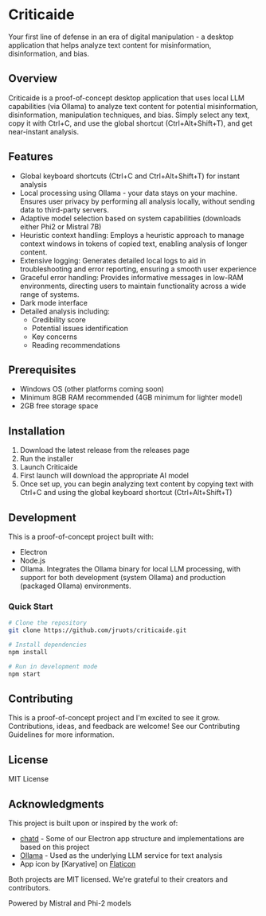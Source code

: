 # Criticaide

Your first line of defense in an era of digital manipulation - a desktop application that helps analyze text content for misinformation, disinformation, and bias.

## Overview

Criticaide is a proof-of-concept desktop application that uses local LLM capabilities (via Ollama) to analyze text content for potential misinformation, disinformation, manipulation techniques, and bias. Simply select any text, copy it with Ctrl+C, and use the global shortcut (Ctrl+Alt+Shift+T), and get near-instant analysis.

## Features

- Global keyboard shortcuts (Ctrl+C and Ctrl+Alt+Shift+T) for instant analysis
- Local processing using Ollama - your data stays on your machine. Ensures user privacy by performing all analysis locally, without sending data to third-party servers.
- Adaptive model selection based on system capabilities (downloads either Phi2 or Mistral 7B)
- Heuristic context handling: Employs a heuristic approach to manage context windows in tokens of copied text, enabling analysis of longer content.
- Extensive logging: Generates detailed local logs to aid in troubleshooting and error reporting, ensuring a smooth user experience
- Graceful error handling: Provides informative messages in low-RAM environments, directing users to maintain functionality across a wide range of systems.
- Dark mode interface
- Detailed analysis including:
  - Credibility score
  - Potential issues identification
  - Key concerns
  - Reading recommendations

## Prerequisites

- Windows OS (other platforms coming soon)
- Minimum 8GB RAM recommended (4GB minimum for lighter model)
- 2GB free storage space

## Installation

1. Download the latest release from the releases page
2. Run the installer
3. Launch Criticaide
4. First launch will download the appropriate AI model
5. Once set up, you can begin analyzing text content by copying text with Ctrl+C and using the global keyboard shortcut (Ctrl+Alt+Shift+T)

## Development

This is a proof-of-concept project built with:
- Electron
- Node.js
- Ollama. Integrates the Ollama binary for local LLM processing, with support for both development (system Ollama) and production (packaged Ollama) environments.

### Quick Start

```bash
# Clone the repository
git clone https://github.com/jruots/criticaide.git

# Install dependencies
npm install

# Run in development mode
npm start
```

## Contributing
This is a proof-of-concept project and I'm excited to see it grow. Contributions, ideas, and feedback are welcome! See our Contributing Guidelines for more information.

## License
MIT License

## Acknowledgments

This project is built upon or inspired by the work of:

- [chatd](https://github.com/BruceMacD/chatd) - Some of our Electron app structure and implementations are based on this project
- [Ollama](https://github.com/ollama/ollama) - Used as the underlying LLM service for text analysis
- App icon by [Karyative] on [Flaticon](https://www.flaticon.com/)

Both projects are MIT licensed. We're grateful to their creators and contributors.

Powered by Mistral and Phi-2 models